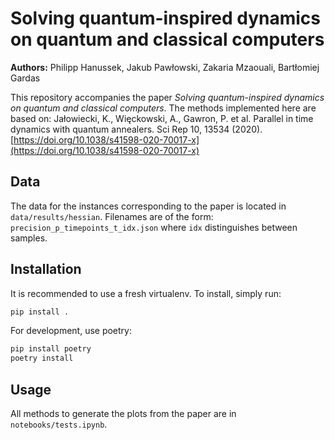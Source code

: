 # Solving quantum-inspired dynamics on quantum and classical computers

**Authors:** Philipp Hanussek, Jakub Pawłowski, Zakaria Mzaouali, Bartłomiej Gardas

This repository accompanies the paper *Solving quantum-inspired dynamics on quantum and classical computers*.
The methods implemented here are based on:
Jałowiecki, K., Więckowski, A., Gawron, P. et al. Parallel in time dynamics with quantum annealers. Sci Rep 10, 13534 (2020). [https://doi.org/10.1038/s41598-020-70017-x](https://doi.org/10.1038/s41598-020-70017-x)

## Data

The data for the instances corresponding to the paper is located in `data/results/hessian`.
Filenames are of the form:
`precision_p_timepoints_t_idx.json` where `idx` distinguishes between samples.

## Installation

It is recommended to use a fresh virtualenv. To install, simply run:

```bash
pip install .
```

For development, use poetry:

```bash
pip install poetry
poetry install
```

## Usage

All methods to generate the plots from the paper are in `notebooks/tests.ipynb`.
